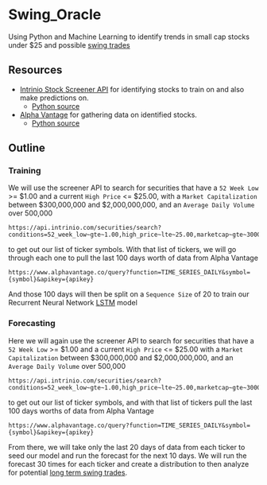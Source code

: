 # Swing_Oracle
Using Python and Machine Learning to identify trends in small cap stocks
under $25 and possible [swing trades](https://www.eatsleeptrade.net/my-swing-trading-strategies)

## Resources
* [Intrinio Stock Screener API](http://docs.intrinio.com/?shell#securities-search-screener)
    for identifying stocks to train on and also make predictions on.
  * [Python source](https://github.com/intrinio/python-sdk)
* [Alpha Vantage](https://www.alphavantage.co/) for gathering data on
    identified stocks.
  * [Python source](https://github.com/RomelTorres/alpha_vantage)

## Outline

### Training
We will use the screener API to search for securities that have 
a `52 Week Low` >= $1.00 and a current `High Price` <= $25.00, 
with a `Market Capitalization` between $300,000,000 and
$2,000,000,000, and an `Average Daily Volume` over 500,000
```
https://api.intrinio.com/securities/search?conditions=52_week_low~gte~1.00,high_price~lte~25.00,marketcap~gte~300000000,marketcap~lte~2000000000,average_daily_volume~gte~500000
```
to get out our list of ticker symbols.
With that list of tickers, we will go through each one to pull the last
100 days worth of data from Alpha Vantage
```
https://www.alphavantage.co/query?function=TIME_SERIES_DAILY&symbol={symbol}&apikey={apikey}
```
And those 100 days will then be split on a `Sequence Size` of 20 to
train our Recurrent Neural Network [LSTM](https://machinelearningmastery.com/time-series-prediction-lstm-recurrent-neural-networks-python-keras/) model

### Forecasting
Here we will again use the screener API to search for securities that 
have a `52 Week Low` >= $1.00 and a current `High Price` <= $25.00 with
a `Market Capitalization` between $300,000,000 and $2,000,000,000, and 
an `Average Daily Volume` over 500,000
```
https://api.intrinio.com/securities/search?conditions=52_week_low~gte~1.00,high_price~lte~25.00,marketcap~gte~300000000,marketcap~lte~2000000000,average_daily_volume~gte~500000
```
to get out our list of ticker symbols, and with that list of tickers
pull the last 100 days worths of data from Alpha Vantage
```
https://www.alphavantage.co/query?function=TIME_SERIES_DAILY&symbol={symbol}&apikey={apikey}
```
From there, we will take only the last 20 days of data from each ticker
to seed our model and run the forecast for the next 10 days. We will run
the forecast 30 times for each ticker and create a distribution to then
analyze for potential [long term swing trades](http://www.swing-trade-stocks.com/trading-strategy.html).
